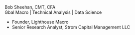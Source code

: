Bob Sheehan, CMT, CFA  
Gbal Macro | Technical Analysis | Data Science

- Founder, Lighthouse Macro
- Senior Research Analyst, Strom Capital Management LLC
